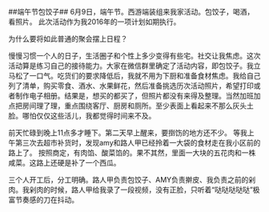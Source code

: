 ##端午节包饺子##
6月9日，端午节。西游端装组来我家活动。包饺子，喝酒，看照片。 此次活动作为我2016年的一项计划如期执行。

为什么要将如此普通的聚会摆上日程？

慢慢习惯一个人的日子，生活圈子和个性上多少变得有些宅。社交让我焦虑。这次活动算是练习自己的接待能力。大家在微信群里确定了活动内容，即包饺子。我立马松了一口气。吃货们的要求降低后，我就不用为下厨和准备食材焦虑。我给自己列了清单，购买零食、酒水、水果鲜花，然后准备挑选历次活动照片，希望打印或者制作电子相册。结果是，想买的都买了，但照片都没有来得及整理。当然加班加点把房间理了理，重点围绕客厅、厨房和厕所。至少表面上看起来不那么灰头土脸。哪怕仅仅这些活儿，我都觉得时间来不及。

前天忙碌到晚上11点多才睡下。第二天早上醒来，要捯饬的地方还不少。
等我上午第三次去超市补货时，发现amy和路人甲已经拎着一大袋的食材走在我小区前的路上了。 按照商定，有肉馅、酸菜馅的。果不其然，里面一大块的五花肉和一株咸菜。这路上还硬是补了一个西瓜。

三个人开工后，分工明确。路人甲负责包饺子、AMY负责擀皮、我负责之前的剁肉。我剁肉的时候，路人甲给我录了一段视频，没有正脸，只听着“哒哒哒哒哒”极富节奏感的刀在抖动。